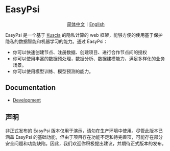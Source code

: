 # EasyPsi

<p align="center">
<a href="./README.zh-CN.md">简体中文</a>｜<a href="./README.md">English</a>
</p>

EasyPsi 是一个基于 [Kuscia](https://github.com/secretflow/kuscia) 的隐私计算的 web 框架，能够方便的使用基于保护隐私的数据智能和机器学习的能力。通过 EasyPsi：

* 你可以快速创建节点、注册数据、创建项目、进行合作节点间的授权
* 你可以使用丰富的数据预处理，数据分析、数据建模能力，满足多样化的业务场景。
* 你可以使用模型训练、模型预测的能力。

## Documentation

- [Development](./docs/development/build_easypsi_cn.md)

## 声明

非正式发布的 EasyPsi 版本仅用于演示，请勿在生产环境中使用。尽管此版本已涵盖 EasyPsi 的基础功能，但由于项目存在功能不足和待完善项，可能存在部分安全问题和功能缺陷。因此，我们欢迎你积极提出建议，并期待正式版本的发布。